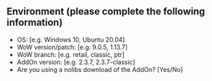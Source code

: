 <!--- Provide a general summary of your issue in the Title above -->

## Environment (please complete the following information)
 - OS: [e.g. Windows 10, Ubuntu 20.04]
 - WoW version/patch: [e.g. 9.0.5, 1.13.7]
 - WoW branch: [e.g. retail, classic, ptr]
 - AddOn version: [e.g. 2.3.7, 2.3.7-classic]
 - Are you using a nolibs download of the AddOn? [Yes/No]
